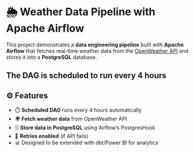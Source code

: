 # 🌦️ Weather Data Pipeline with Apache Airflow

This project demonstrates a **data engineering pipeline** built with **Apache Airflow** that fetches real-time weather data from the [OpenWeather API](https://openweathermap.org/api) and stores it into a **PostgreSQL** database.  

The DAG is scheduled to run **every 4 hours**
---

## ⚙️ Features
- ⏱️ **Scheduled DAG** runs every 4 hours automatically  
- 🌍 **Fetch weather data** from OpenWeather API  
- 🗄️ **Store data in PostgreSQL** using Airflow’s PostgresHook  
- 🔄 **Retries enabled** (if API fails)  
- 📊 Designed to be extended with dbt/Power BI for analytics  


